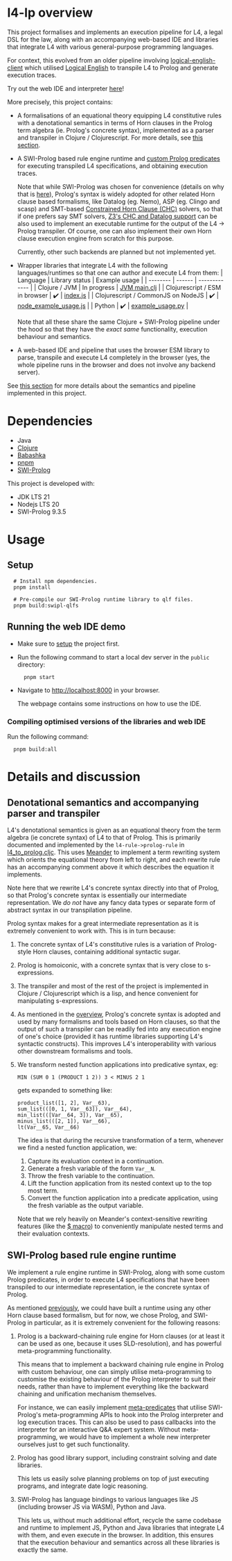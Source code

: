 # l4-lp overview

This project formalises and implements an execution pipeline for L4, a legal
DSL for the law, along with an accompanying web-based IDE and libraries that
integrate L4 with various general-purpose programming languages.

For context, this evolved from an older pipeline involving
[logical-english-client](https://github.com/smucclaw/logical-english-client)
which utilised [Logical English](https://github.com/smucclaw/LogicalEnglish)
to transpile L4 to Prolog and generate execution traces.

Try out the web IDE and interpreter [here](https://smucclaw.github.io/l4-lp/)!

More precisely, this project contains:
- A formalisations of an equational theory equipping L4 constitutive rules with
  a denotational semantics in terms of Horn clauses in the Prolog term algebra
  (ie. Prolog's concrete syntax),
  implemented as a parser and transpiler in Clojure / Clojurescript.
  For more details, see
  [this section](#denotational-semantics-and-accompanying-parser-and-transpiler).

- A SWI-Prolog based rule engine runtime and
  [custom Prolog predicates](public/resources/swipl/prelude.pl)
  for executing transpiled L4 specifications, and obtaining execution traces.

  Note that while SWI-Prolog was chosen for convenience
  (details on why that is [here](#swi-prolog-based-rule-engine-runtime)),
  Prolog's syntax is
  widely adopted for other related Horn clause based formalisms, like
  Datalog (eg. Nemo), ASP (eg. Clingo and scasp) and SMT-based
  [Constrained Horn Clause (CHC)](https://chc-comp.github.io/)
  solvers, so that if one prefers say SMT solvers,
  [Z3's CHC and Datalog support](https://microsoft.github.io/z3guide/docs/fixedpoints/intro/)
  can be also used to implement an executable runtime for the output of the L4
  &rarr; Prolog transpiler.
  Of course, one can also implement their own Horn clause execution engine
  from scratch for this purpose.

  Currently, other such backends are planned but not implemented yet.

- Wrapper libraries that integrate L4 with the following languages/runtimes so
  that one can author and execute L4 from them:
  | Language | Library status | Example usage |
  | -------- | ------ | ------------- |
  | Clojure / JVM | In progress | [JVM main.clj](src/l4_lp/main.clj) |
  | Clojurescript / ESM in browser | :heavy_check_mark: | [index.js](public/index.js) |
  | Clojurescript / CommonJS on NodeJS | :heavy_check_mark: | [node_example_usage.js](public/node_example_usage.js) |
  | Python | :heavy_check_mark: | [example_usage.py](src/l4_lp_py/example_usage.py) |

  Note that all these share the same Clojure + SWI-Prolog pipeline under
  the hood so that they have the _exact same_ functionality, execution
  behaviour and semantics.

- A web-based IDE and pipeline that uses the browser ESM library to
  parse, transpile and execute L4 completely in the browser
  (yes, the whole pipeline runs in the browser and does not involve any backend
  server).

See [this section](#details-and-discussion) for more details about the
semantics and pipeline implemented in this project.

# Dependencies

- Java
- [Clojure](https://clojure.org/guides/install_clojure)
- [Babashka](https://github.com/babashka/babashka)
- [pnpm](https://pnpm.io/installation)
- [SWI-Prolog](https://www.swi-prolog.org/)

This project is developed with:
- JDK LTS 21
- Nodejs LTS 20
- SWI-Prolog 9.3.5

# Usage
## Setup
```shell
  # Install npm dependencies.
  pnpm install

  # Pre-compile our SWI-Prolog runtime library to qlf files.
  pnpm build:swipl-qlfs
```

## Running the web IDE demo
- Make sure to [setup](#setup) the project first.
- Run the following command to start a local dev server in the `public` directory:

  ```shell
    pnpm start
  ```

- Navigate to <http://localhost:8000> in your browser.

  The webpage contains some instructions on how to use the IDE.

### Compiling optimised versions of the libraries and web IDE

Run the following command:

```shell
  pnpm build:all
```

# Details and discussion
## Denotational semantics and accompanying parser and transpiler

L4's denotational semantics is given as an equational theory from
the term algebra (ie concrete syntax) of L4 to that of Prolog.
This is primarily documented and implemented by the
`l4-rule->prolog-rule` in
[l4_to_prolog.cljc](src/l4_lp/syntax/l4_to_prolog.cljc).
This uses
[Meander](https://github.com/noprompt/meander)
to implement a term rewriting system which orients the equational theory
from left to right, and
each rewrite rule has an accompanying comment above it which describes
the equation it implements.

Note here that we rewrite L4's concrete syntax directly into that of Prolog,
so that Prolog's concrete syntax is essentially our intermediate representation.
We _do not_ have any fancy data types or separate form of abstract
syntax in our transpilation pipeline.

Prolog syntax makes for a great intermediate representation as it is extremely
convenient to work with.
This is in turn because:
1. The concrete syntax of L4's constitutive rules is a variation of
    Prolog-style Horn clauses, containing additional syntactic sugar.

2. Prolog is homoiconic, with a concrete syntax that is very close to
   s-expressions.

3. The transpiler and most of the rest of the project is implemented in
   Clojure / Clojurescript which is a lisp, and hence convenient for
   manipulating s-expressions.

4. As mentioned in the [overview](#l4-lp-overview),
   Prolog's concrete syntax is adopted and used by many formalisms and tools
   based on Horn clauses, so that the output of such a transpiler can be
   readily fed into any execution engine of one's choice
   (provided it has runtime libraries supporting L4's syntactic constructs).
   This improves L4's interoperability with various other downstream
   formalisms and tools.

4. We transform nested function applications into predicative syntax, eg:
   ```
   MIN (SUM 0 1 (PRODUCT 1 2)) 3 < MINUS 2 1
   ```
   gets expanded to something like:
   ```
   product_list([1, 2], Var__63),
   sum_list(([0, 1, Var__63]), Var__64),
   min_list(([Var__64, 3]), Var__65),
   minus_list(([2, 1]), Var__66),
   lt(Var__65, Var__66)
   ```
  
   The idea is that during the recursive transformation of a term,
   whenever we find a nested function application, we:
   1. Capture its evaluation context in a continuation.
   2. Generate a fresh variable of the form `Var__N`.
   3. Throw the fresh variable to the continuation.
   4. Lift the function application from its nested context up to the top
      most term.
   5. Convert the function application into a predicate application, using
      the fresh variable as the output variable.
    
   Note that we rely heavily on Meander's context-sensitive rewriting
   features
   (like the [$ macro](https://cljdoc.org/d/meander/epsilon/0.0.421/doc/operator-overview#subtree-search-))
   to conveniently manipulate nested terms and their evaluation contexts.

## SWI-Prolog based rule engine runtime
We implement a rule engine runtime in SWI-Prolog,
along with some custom Prolog predicates,
in order to execute L4 specifications that have been transpiled to our
intermediate representation, ie the concrete syntax of Prolog.

As mentioned [previously](#l4-lp-overview), we could have built a runtime
using any other Horn clause based formalism,
but for now, we chose Prolog, and SWI-Prolog in particular, as it is
extremely convenient for the following reasons:

1. Prolog is a backward-chaining rule engine for Horn clauses
   (or at least it can be used as one, because it uses SLD-resolution),
   and has powerful meta-programming functionality.

   This means that to implement a backward chaining rule engine in Prolog
   with custom behaviour,
   one can simply utilise meta-programming to customise the existing behaviour
   of the Prolog interpreter to suit their needs, rather than have to implement
   everything like the backward chaining and unification mechanism themselves.

   For instance, we can easily implement
   [meta-predicates](https://github.com/smucclaw/l4-lp/blob/aba0a7c15fe9b2e57fc9992a97c73f9dbea48b98/public/resources/swipl/prelude.pl#L40)
   that utilise SWI-Prolog's meta-programming APIs to hook into the Prolog interpreter
   and log execution traces.
   This can also be used to pass callbacks into the interpreter for an
   interactive Q&A expert system.
   Without meta-programming, we would have to implement a whole new interpreter
   ourselves just to get such functionality.

2. Prolog has good library support, including constraint solving and
   date libraries.
   
   This lets us easily solve planning problems on top of just executing
   programs, and integrate date logic reasoning.

3. SWI-Prolog has language bindings to various languages like
   JS (including browser JS via WASM), Python and Java.

   This lets us, without much additional effort, recycle the same
   codebase and runtime to implement JS, Python and Java libraries that
   integrate L4 with them, and even execute in the browser.
   In addition, this ensures that the execution behaviour and semantics across
   all these libraries is exactly the same.